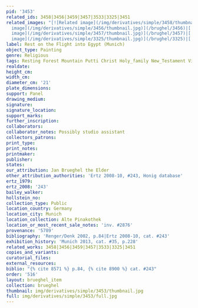 ```yaml
---
pid: '3453'
related_ids: 3458|3456|3459|3457|3533|3325|3451
related_images: "[![Related image](/img/derivatives/simple/3458/thumbnail.jpg)](/brughel/3458)|[![Related
  image](/img/derivatives/simple/3456/thumbnail.jpg)](/brughel/3456)|[![Related image](/img/derivatives/simple/3459/thumbnail.jpg)](/brughel/3459)|[![Related
  image](/img/derivatives/simple/3457/thumbnail.jpg)](/brughel/3457)|[![Related image](/img/derivatives/simple/3533/thumbnail.jpg)](/brughel/3533)|[![Related
  image](/img/derivatives/simple/3325/thumbnail.jpg)](/brughel/3325)|[![Related image](/img/derivatives/simple/3451/thumbnail.jpg)](/brughel/3451)"
label: Rest on the Flight into Egypt (Munich)
object_type: Painting
genre: Religious
tags: Resting Forest Mountain Putti Christ Holy_family New_Testament Virgin_Mary
realdate: 
height_cm: 
width_cm: 
diameter_cm: '21'
plate_dimensions: 
support: Panel
drawing_medium: 
signature: 
signature_location: 
support_marks: 
further_inscription: 
collaborators: 
collaborator_notes: Possibly studio assistant
collectors_patrons: 
print_type: 
print_notes: 
printmaker: 
publisher: 
states: 
our_attribution: Jan Brueghel the Elder
other_attribution_authorities: 'Ertz 2008-10, #243, Honig database'
ertz_1979: 
ertz_2008: '243'
bailey_walker: 
hollstein_no: 
collection_type: Public
location_country: Germany
location_city: Munich
location_collection: Alte Pinakothek
location_or_most_recent_sale_notes: 'inv. #2876'
provenance: '5789'
bibliography: 'Renger/Denk 2002, p.84|Ertz 2008-10, cat. #243'
exhibition_history: 'Munich 2013, cat. #35, p.228'
related_works: 3458|3456|3459|3457|3533|3325|3451
copies_and_variants: 
curatorial_files: 
external_resources: 
biblio: "{% cite 8571 %} p.84, {% cite 8900 %} cat. #243"
order: '516'
layout: brueghel_item
collection: brueghel
thumbnail: img/derivatives/simple/3453/thumbnail.jpg
full: img/derivatives/simple/3453/full.jpg
---
```

